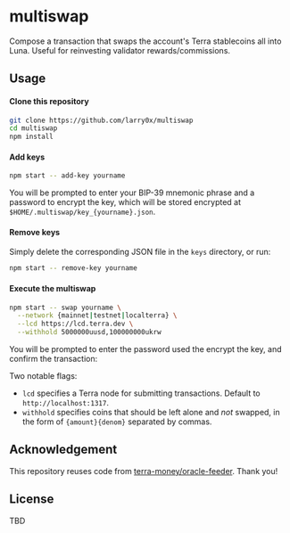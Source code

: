 # multiswap

Compose a transaction that swaps the account's Terra stablecoins all into Luna. Useful for reinvesting validator rewards/commissions.

## Usage

#### Clone this repository

```bash
git clone https://github.com/larry0x/multiswap
cd multiswap
npm install
```

#### Add keys

```bash
npm start -- add-key yourname
```

You will be prompted to enter your BIP-39 mnemonic phrase and a password to encrypt the key, which will be stored encrypted at `$HOME/.multiswap/key_{yourname}.json`.

#### Remove keys

Simply delete the corresponding JSON file in the `keys` directory, or run:

```bash
npm start -- remove-key yourname
```

#### Execute the multiswap

```bash
npm start -- swap yourname \
  --network {mainnet|testnet|localterra} \
  --lcd https://lcd.terra.dev \
  --withhold 5000000uusd,100000000ukrw
```

You will be prompted to enter the password used the encrypt the key, and confirm the transaction:

Two notable flags:

* `lcd` specifies a Terra node for submitting transactions. Default to `http://localhost:1317`.
* `withhold` specifies coins that should be left alone and _not_ swapped, in the form of `{amount}{denom}` separated by commas.

## Acknowledgement

This repository reuses code from [terra-money/oracle-feeder](https://github.com/terra-money/oracle-feeder). Thank you!

## License

TBD